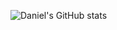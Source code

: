 ![Daniel's GitHub stats](https://github-readme-stats.vercel.app/api?username=Dnakitare&count_private=true)
